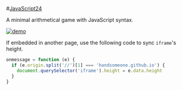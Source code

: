 #[JavaScript24](https://handsomeone.github.io/JavaScript24/)

A minimal arithmetical game with JavaScript syntax.

[![demo](http://i.imgur.com/ih9nPau.gif)](https://handsomeone.github.io/JavaScript24/)

If embedded in another page, use the following code to sync `iframe`'s height.

```javascript
onmessage = function (e) {
  if (e.origin.split('//')[1] === 'handsomeone.github.io') {
    document.querySelector('iframe').height = e.data.height
  }
}
```
